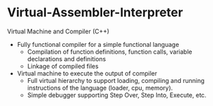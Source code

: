 # Virtual-Assembler-Interpreter

Virtual Machine and Compiler (C++)
 - Fully functional compiler for a simple functional language
   - Compilation of function definitions, function calls, variable declarations and definitions
   - Linkage of compiled files
 - Virtual machine to execute the output of compiler
   - Full virtual hierarchy to support loading, compiling and running instructions of the language (loader, cpu, memory).
   - Simple debugger supporting Step Over, Step Into, Execute, etc.
